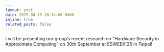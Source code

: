 ```yaml
---
layout: post
date: 2025-08-15 10:34:00-0400
inline: true
related_posts: false
---
```


I will be presenting our group’s recent research on "Hardware Security in Approximate Computing" on 30th September at ESWEEK'25 in Taipei!
